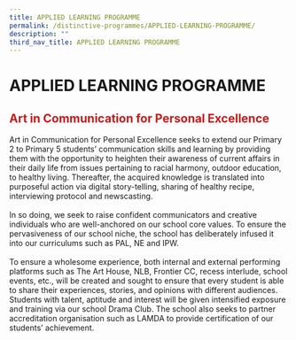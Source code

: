 ```yaml
---
title: APPLIED LEARNING PROGRAMME
permalink: /distinctive-programmes/APPLIED-LEARNING-PROGRAMME/
description: ""
third_nav_title: APPLIED LEARNING PROGRAMME
---
```

# APPLIED LEARNING PROGRAMME

## <span style = "color: #c81b1b"> <b>Art in Communication for Personal Excellence</b> </span>

Art in Communication for Personal Excellence seeks to extend our Primary 2 to Primary 5 students’ communication skills and learning by providing them with the opportunity to heighten their awareness of current affairs in their daily life from issues pertaining to racial harmony, outdoor education, to healthy living. Thereafter, the acquired knowledge is translated into purposeful action via digital story-telling, sharing of healthy recipe, interviewing protocol and newscasting.  
   
In so doing, we seek to raise confident communicators and creative individuals who are well-anchored on our school core values. To ensure the pervasiveness of our school niche, the school has deliberately infused it into our curriculums such as PAL, NE and IPW.  
   
To ensure a wholesome experience, both internal and external performing platforms such as The Art House, NLB, Frontier CC, recess interlude, school events, etc., will be created and sought to ensure that every student is able to share their experiences, stories, and opinions with different audiences. Students with talent, aptitude and interest will be given intensified exposure and training via our school Drama Club. The school also seeks to partner accreditation organisation such as LAMDA to provide certification of our students’ achievement.